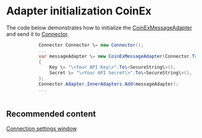 # Adapter initialization CoinEx

The code below demonstrates how to initialize the [CoinExMessageAdapter](../api/StockSharp.CoinEx.CoinExMessageAdapter.html) and send it to [Connector](../api/StockSharp.Algo.Connector.html).

```cs
            Connector Connector \= new Connector();				
            ...				
            var messageAdapter \= new CoinExMessageAdapter(Connector.TransactionIdGenerator)
            {
                Key \= "\<Your API Key\>".To\<SecureString\>(),
                Secret \= "\<Your API Secret\>".To\<SecureString\>(),
            };
            Connector.Adapter.InnerAdapters.Add(messageAdapter);
            ...	
							
```

## Recommended content

[Connection settings window](API_UI_ConnectorWindow.md)
